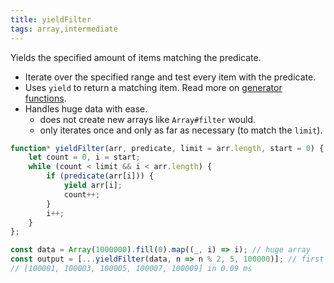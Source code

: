 ```yaml
---
title: yieldFilter
tags: array,intermediate
---
```


Yields the specified amount of items matching the predicate.

- Iterate over the specified range and test every item with the predicate.
- Uses `yield` to return a matching item. Read more on [generator functions](https://developer.mozilla.org/en-US/docs/Web/JavaScript/Reference/Statements/function*).
- Handles huge data with ease.
  - does not create new arrays like `Array#filter` would.
  - only iterates once and only as far as necessary (to match the `limit`).


```js
function* yieldFilter(arr, predicate, limit = arr.length, start = 0) {
    let count = 0, i = start;
    while (count < limit && i < arr.length) {
        if (predicate(arr[i])) {
            yield arr[i];
            count++;
        }
        i++;
    }
};
```

```js
const data = Array(1000000).fill(0).map((_, i) => i); // huge array
const output = [...yieldFilter(data, n => n % 2, 5, 100000)]; // first 5 odd numbers after 100000
// [100001, 100003, 100005, 100007, 100009] in 0.09 ms
```
